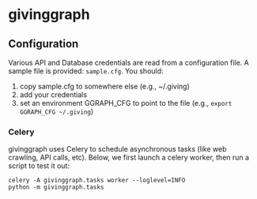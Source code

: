 givinggraph
========



## Configuration
Various API and Database credentials are read from a configuration file. A sample file is provided: `sample.cfg`. You should:

1. copy sample.cfg to somewhere else (e.g., ~/.giving)
2. add your credentials
3. set an environment GGRAPH_CFG to point to the file (e.g., `export GGRAPH_CFG ~/.giving`)


### Celery
givinggraph uses Celery to schedule asynchronous tasks (like web crawling, API calls, etc). Below, we first launch a celery worker, then run a script to test it out:

```
celery -A givinggraph.tasks worker --loglevel=INFO
python -m givinggraph.tasks
```

